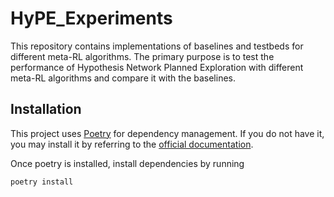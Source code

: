 # HyPE_Experiments

This repository contains implementations of baselines and testbeds for different meta-RL algorithms. The primary purpose is to test the performance of Hypothesis Network Planned Exploration with different meta-RL algorithms and compare it with the baselines. 

## Installation

This project uses [Poetry](https://python-poetry.org/) for dependency management. If you do not have it, you may install it by referring to the [official documentation](https://python-poetry.org/docs/).

Once poetry is installed, install dependencies by running

```bash
poetry install
```